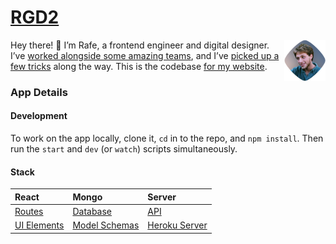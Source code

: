 [RGD2][app]
===

<img alt="it me!" src="./public/profile.png" width="66" align="right" /> Hey there! 👋 I’m Rafe, a frontend engineer and digital designer. I’ve [worked alongside some amazing teams][where], and I’ve [picked up a few tricks][what] along the way. This is the codebase [for my website][app].

[app]: http://rgd2.co
[what]: https://www.rgd2.co/what
[where]: https://www.rgd2.co/where

### App Details

#### Development
To work on the app locally, clone it, `cd` in to the repo, and `npm install`. Then run the `start` and `dev` (or `watch`) scripts simultaneously.

#### Stack
| **React**     | **Mongo**       | **Server**      |
| :------------ | :-------------- | :-------------- |
| [Routes]      | [Database]      | [API]           |
| [UI Elements] | [Model Schemas] | [Heroku Server] |

[routes]: https://github.com/rafegoldberg/rgd2/tree/next/client/routes
[ui elements]: https://github.com/rafegoldberg/rgd2/tree/next/client/ui
[database]: https://cloud.mongodb.com/v2/62090df060b6866a96fab784#metrics/replicaSet/62090eed945b2143c33f4e5e/explorer/rg-test
[model schemas]: https://github.com/rafegoldberg/rgd2/tree/next/server/models
[api]: https://github.com/rafegoldberg/rgd2/tree/next/server/api
[heroku server]: https://dashboard.heroku.com/apps/rgd2